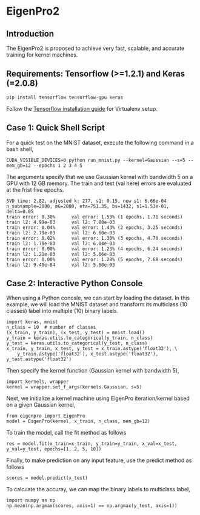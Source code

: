 # EigenPro2

## Introduction
The EigenPro2 is proposed to achieve very fast, scalable, and accurate training for kernel machines.

## Requirements: Tensorflow (>=1.2.1) and Keras (=2.0.8)
```
pip install tensorflow tensorflow-gpu keras
```
Follow the [Tensorflow installation guide](https://www.tensorflow.org/install/install_linux) for Virtualenv setup.


## Case 1: Quick Shell Script
For a quick test on the MNIST dataset, execute the following command in a bash shell,
```
CUDA_VISIBLE_DEVICES=0 python run_mnist.py --kernel=Gaussian --s=5 --mem_gb=12 --epochs 1 2 3 4 5
```

The arguments specify that we use Gaussian kernel with bandwidth 5 on a GPU with 12 GB memory.
The train and test (val here) errors are evaluated at the frist five epochs.
```
SVD time: 2.82, adjusted k: 277, s1: 0.15, new s1: 6.66e-04
n_subsample=2000, mG=2000, eta=751.35, bs=1432, s1=1.53e-01, delta=0.05
train error: 0.30%      val error: 1.53% (1 epochs, 1.71 seconds)       train l2: 4.99e-03      val l2: 7.88e-03
train error: 0.04%      val error: 1.43% (2 epochs, 3.25 seconds)       train l2: 2.79e-03      val l2: 6.60e-03
train error: 0.02%      val error: 1.30% (3 epochs, 4.70 seconds)       train l2: 1.78e-03      val l2: 6.04e-03
train error: 0.00%      val error: 1.23% (4 epochs, 6.24 seconds)       train l2: 1.21e-03      val l2: 5.66e-03
train error: 0.00%      val error: 1.28% (5 epochs, 7.68 seconds)       train l2: 9.40e-04      val l2: 5.60e-03
```

## Case 2: Interactive Python Console
When using a Python conosle, we can start by loading the dataset.
In this example, we will load the MNIST dataset and transform its multiclass (10 classes) label
into multiple (10) binary labels.
```
import keras, mnist
n_class = 10  # number of classes
(x_train, y_train), (x_test, y_test) = mnist.load()
y_train = keras.utils.to_categorical(y_train, n_class)
y_test = keras.utils.to_categorical(y_test, n_class)
x_train, y_train, x_test, y_test = x_train.astype('float32'), \
    y_train.astype('float32'), x_test.astype('float32'), y_test.astype('float32')
```
Then specify the kernel function (Gaussian kernel with bandwidth 5),
```
import kernels, wrapper
kernel = wrapper.set_f_args(kernels.Gaussian, s=5)
```

Next, we initialize a kernel machine using EigenPro iteration/kernel based on a given Gaussian kernel,
```
from eigenpro import EigenPro
model = EigenPro(kernel, x_train, n_class, mem_gb=12)
```
To train the model, call the fit method as follows 
```
res = model.fit(x_train=x_train, y_train=y_train, x_val=x_test, y_val=y_test, epochs=[1, 2, 5, 10])
```
Finally, to make prediction on any input feature, use the predict method as follows
```
scores = model.predict(x_test)
```
To calcuate the accuray, we can map the binary labels to multiclass label,
```
import numpy as np
np.mean(np.argmax(scores, axis=1) == np.argmax(y_test, axis=1))
```

